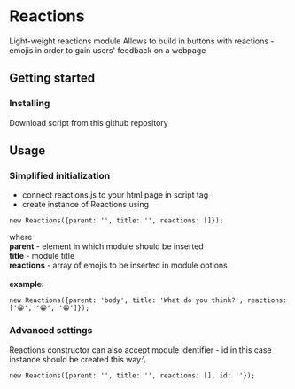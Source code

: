 # Reactions
Light-weight reactions module
Allows to build in buttons with reactions - emojis in order to gain users' feedback on a webpage

## Getting started

### Installing 
Download script from this github repository
## Usage

### Simplified initialization
* connect reactions.js to your html page in script tag
* create instance of Reactions using 
```
new Reactions({parent: '', title: '', reactions: []});
```
where\
**parent** - element in which module should be inserted\
**title** - module title\
**reactions** - array of emojis to be inserted in module options\
\
**example:**
```
new Reactions({parent: 'body', title: 'What do you think?', reactions: ['😁', '😁', '😁']});
```
### Advanced settings
Reactions constructor can also accept module identifier  - id
in this case instance should be created this way:\
```
new Reactions({parent: '', title: '', reactions: [], id: ''});
```





